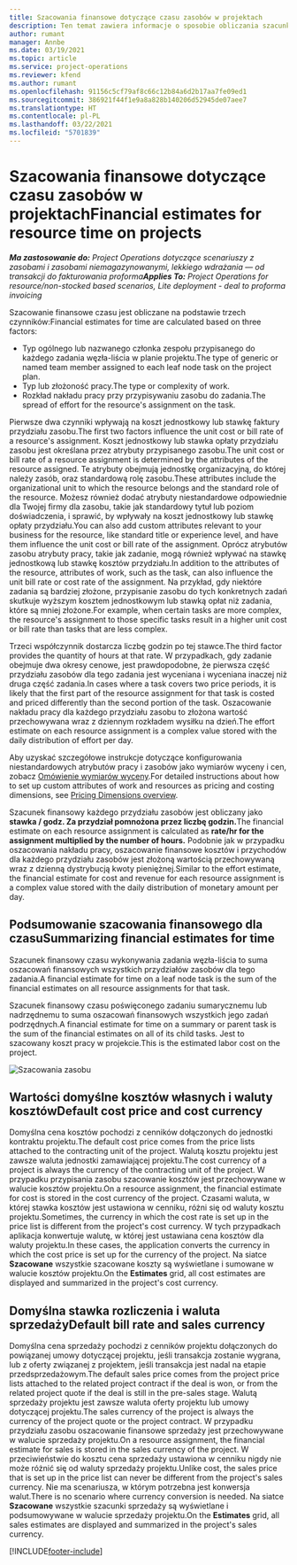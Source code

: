 ```yaml
---
title: Szacowania finansowe dotyczące czasu zasobów w projektach
description: Ten temat zawiera informacje o sposobie obliczania szacunków finansowych dotyczących czasu.
author: rumant
manager: Annbe
ms.date: 03/19/2021
ms.topic: article
ms.service: project-operations
ms.reviewer: kfend
ms.author: rumant
ms.openlocfilehash: 91156c5cf79af8c66c12b84a6d2b17aa7fe09ed1
ms.sourcegitcommit: 386921f44f1e9a8a828b140206d52945de07aee7
ms.translationtype: HT
ms.contentlocale: pl-PL
ms.lasthandoff: 03/22/2021
ms.locfileid: "5701839"
---
```

# <a name="financial-estimates-for-resource-time-on-projects"></a><span data-ttu-id="f016f-103">Szacowania finansowe dotyczące czasu zasobów w projektach</span><span class="sxs-lookup"><span data-stu-id="f016f-103">Financial estimates for resource time on projects</span></span>

<span data-ttu-id="f016f-104">_**Ma zastosowanie do:** Project Operations dotyczące scenariuszy z zasobami i zasobami niemagazynowanymi, lekkiego wdrażania — od transakcji do fakturowania proforma_</span><span class="sxs-lookup"><span data-stu-id="f016f-104">_**Applies To:** Project Operations for resource/non-stocked based scenarios, Lite deployment - deal to proforma invoicing_</span></span>

<span data-ttu-id="f016f-105">Szacowanie finansowe czasu jest obliczane na podstawie trzech czynników:</span><span class="sxs-lookup"><span data-stu-id="f016f-105">Financial estimates for time are calculated based on three factors:</span></span> 

- <span data-ttu-id="f016f-106">Typ ogólnego lub nazwanego członka zespołu przypisanego do każdego zadania węzła-liścia w planie projektu.</span><span class="sxs-lookup"><span data-stu-id="f016f-106">The type of generic or named team member assigned to each leaf node task on the project plan.</span></span> 
- <span data-ttu-id="f016f-107">Typ lub złożoność pracy.</span><span class="sxs-lookup"><span data-stu-id="f016f-107">The type or complexity of work.</span></span>
- <span data-ttu-id="f016f-108">Rozkład nakładu pracy przy przypisywaniu zasobu do zadania.</span><span class="sxs-lookup"><span data-stu-id="f016f-108">The spread of effort for the resource's assignment on the task.</span></span> 

<span data-ttu-id="f016f-109">Pierwsze dwa czynniki wpływają na koszt jednostkowy lub stawkę faktury przydziału zasobu.</span><span class="sxs-lookup"><span data-stu-id="f016f-109">The first two factors influence the unit cost or bill rate of a resource's assignment.</span></span> <span data-ttu-id="f016f-110">Koszt jednostkowy lub stawka opłaty przydziału zasobu jest określana przez atrybuty przypisanego zasobu.</span><span class="sxs-lookup"><span data-stu-id="f016f-110">The unit cost or bill rate of a resource assignment is determined by the attributes of the resource assigned.</span></span> <span data-ttu-id="f016f-111">Te atrybuty obejmują jednostkę organizacyjną, do której należy zasób, oraz standardową rolę zasobu.</span><span class="sxs-lookup"><span data-stu-id="f016f-111">These attributes include the organizational unit to which the resource belongs and the standard role of the resource.</span></span> <span data-ttu-id="f016f-112">Możesz również dodać atrybuty niestandardowe odpowiednie dla Twojej firmy dla zasobu, takie jak standardowy tytuł lub poziom doświadczenia, i sprawić, by wpływały na koszt jednostkowy lub stawkę opłaty przydziału.</span><span class="sxs-lookup"><span data-stu-id="f016f-112">You can also add custom attributes relevant to your business for the resource, like standard title or experience level, and have them influence the unit cost or bill rate of the assignment.</span></span>
<span data-ttu-id="f016f-113">Oprócz atrybutów zasobu atrybuty pracy, takie jak zadanie, mogą również wpływać na stawkę jednostkową lub stawkę kosztów przydziału.</span><span class="sxs-lookup"><span data-stu-id="f016f-113">In addition to the attributes of the resource, attributes of work, such as the task, can also influence the unit bill rate or cost rate of the assignment.</span></span> <span data-ttu-id="f016f-114">Na przykład, gdy niektóre zadania są bardziej złożone, przypisanie zasobu do tych konkretnych zadań skutkuje wyższym kosztem jednostkowym lub stawką opłat niż zadania, które są mniej złożone.</span><span class="sxs-lookup"><span data-stu-id="f016f-114">For example, when certain tasks are more complex, the resource's assignment to those specific tasks result in a higher unit cost or bill rate than tasks that are less complex.</span></span>   

<span data-ttu-id="f016f-115">Trzeci współczynnik dostarcza liczbę godzin po tej stawce.</span><span class="sxs-lookup"><span data-stu-id="f016f-115">The third factor provides the quantity of hours at that rate.</span></span> <span data-ttu-id="f016f-116">W przypadkach, gdy zadanie obejmuje dwa okresy cenowe, jest prawdopodobne, że pierwsza część przydziału zasobów dla tego zadania jest wyceniana i wyceniana inaczej niż druga część zadania.</span><span class="sxs-lookup"><span data-stu-id="f016f-116">In cases where a task covers two price periods, it is likely that the first part of the resource assignment for that task is costed and priced differently than the second portion of the task.</span></span> <span data-ttu-id="f016f-117">Oszacowanie nakładu pracy dla każdego przydziału zasobu to złożona wartość przechowywana wraz z dziennym rozkładem wysiłku na dzień.</span><span class="sxs-lookup"><span data-stu-id="f016f-117">The effort estimate on each resource assignment is a complex value stored with the daily distribution of effort per day.</span></span>

<span data-ttu-id="f016f-118">Aby uzyskać szczegółowe instrukcje dotyczące konfigurowania niestandardowych atrybutów pracy i zasobów jako wymiarów wyceny i cen, zobacz [Omówienie wymiarów wyceny](../pricing-costing/pricing-dimensions-overview.md).</span><span class="sxs-lookup"><span data-stu-id="f016f-118">For detailed instructions about how to set up custom attributes of work and resources as pricing and costing dimensions, see [Pricing Dimensions overview](../pricing-costing/pricing-dimensions-overview.md).</span></span>

<span data-ttu-id="f016f-119">Szacunek finansowy każdego przydziału zasobów jest obliczany jako **stawka / godz. Za przydział pomnożona przez liczbę godzin.**</span><span class="sxs-lookup"><span data-stu-id="f016f-119">The financial estimate on each resource assignment is calculated as **rate/hr for the assignment multiplied by the number of hours.**</span></span>  <span data-ttu-id="f016f-120">Podobnie jak w przypadku oszacowania nakładu pracy, oszacowanie finansowe kosztów i przychodów dla każdego przydziału zasobów jest złożoną wartością przechowywaną wraz z dzienną dystrybucją kwoty pieniężnej.</span><span class="sxs-lookup"><span data-stu-id="f016f-120">Similar to the effort estimate, the financial estimate for cost and revenue for each resource assignment is a complex value stored with the daily distribution of monetary amount per day.</span></span> 

## <a name="summarizing-financial-estimates-for-time"></a><span data-ttu-id="f016f-121">Podsumowanie szacowania finansowego dla czasu</span><span class="sxs-lookup"><span data-stu-id="f016f-121">Summarizing financial estimates for time</span></span>
<span data-ttu-id="f016f-122">Szacunek finansowy czasu wykonywania zadania węzła-liścia to suma oszacowań finansowych wszystkich przydziałów zasobów dla tego zadania.</span><span class="sxs-lookup"><span data-stu-id="f016f-122">A financial estimate for time on a leaf node task is the sum of the financial estimates on all resource assignments for that task.</span></span>

<span data-ttu-id="f016f-123">Szacunek finansowy czasu poświęconego zadaniu sumarycznemu lub nadrzędnemu to suma oszacowań finansowych wszystkich jego zadań podrzędnych.</span><span class="sxs-lookup"><span data-stu-id="f016f-123">A financial estimate for time on a summary or parent task is the sum of the financial estimates on all of its child tasks.</span></span> <span data-ttu-id="f016f-124">Jest to szacowany koszt pracy w projekcie.</span><span class="sxs-lookup"><span data-stu-id="f016f-124">This is the estimated labor cost on the project.</span></span> 

![Szacowania zasobu](./media/navigation12.png)

## <a name="default-cost-price-and-cost-currency"></a><span data-ttu-id="f016f-126">Wartości domyślne kosztów własnych i waluty kosztów</span><span class="sxs-lookup"><span data-stu-id="f016f-126">Default cost price and cost currency</span></span>

<span data-ttu-id="f016f-127">Domyślna cena kosztów pochodzi z cenników dołączonych do jednostki kontraktu projektu.</span><span class="sxs-lookup"><span data-stu-id="f016f-127">The default cost price comes from the price lists attached to the contracting unit of the project.</span></span> <span data-ttu-id="f016f-128">Walutą kosztu projektu jest zawsze waluta jednostki zamawiającej projektu.</span><span class="sxs-lookup"><span data-stu-id="f016f-128">The cost currency of a project is always the currency of the contracting unit of the project.</span></span> <span data-ttu-id="f016f-129">W przypadku przypisania zasobu szacowanie kosztów jest przechowywane w walucie kosztów projektu.</span><span class="sxs-lookup"><span data-stu-id="f016f-129">On a resource assignment, the financial estimate for cost is stored in the cost currency of the project.</span></span> <span data-ttu-id="f016f-130">Czasami waluta, w której stawka kosztów jest ustawiona w cenniku, różni się od waluty kosztu projektu.</span><span class="sxs-lookup"><span data-stu-id="f016f-130">Sometimes, the currency in which the cost rate is set up in the price list is different from the project's cost currency.</span></span> <span data-ttu-id="f016f-131">W tych przypadkach aplikacja konwertuje walutę, w której jest ustawiana cena kosztów dla waluty projektu.</span><span class="sxs-lookup"><span data-stu-id="f016f-131">In these cases, the application converts the currency in which the cost price is set up for the currency of the project.</span></span> <span data-ttu-id="f016f-132">Na siatce **Szacowane** wszystkie szacowane koszty są wyświetlane i sumowane w walucie kosztów projektu.</span><span class="sxs-lookup"><span data-stu-id="f016f-132">On the **Estimates** grid, all cost estimates are displayed and summarized in the project's cost currency.</span></span> 

## <a name="default-bill-rate-and-sales-currency"></a><span data-ttu-id="f016f-133">Domyślna stawka rozliczenia i waluta sprzedaży</span><span class="sxs-lookup"><span data-stu-id="f016f-133">Default bill rate and sales currency</span></span>

<span data-ttu-id="f016f-134">Domyślna cena sprzedaży pochodzi z cenników projektu dołączonych do powiązanej umowy dotyczącej projektu, jeśli transakcja zostanie wygrana, lub z oferty związanej z projektem, jeśli transakcja jest nadal na etapie przedsprzedażowym.</span><span class="sxs-lookup"><span data-stu-id="f016f-134">The default sales price comes from the project price lists attached to the related project contract if the deal is won, or from the related project quote if the deal is still in the pre-sales stage.</span></span> <span data-ttu-id="f016f-135">Walutą sprzedaży projektu jest zawsze waluta oferty projektu lub umowy dotyczącej projektu.</span><span class="sxs-lookup"><span data-stu-id="f016f-135">The sales currency of the project is always the currency of the project quote or the project contract.</span></span> <span data-ttu-id="f016f-136">W przypadku przydziału zasobu oszacowanie finansowe sprzedaży jest przechowywane w walucie sprzedaży projektu.</span><span class="sxs-lookup"><span data-stu-id="f016f-136">On a resource assignment, the financial estimate for sales is stored in the sales currency of the project.</span></span> <span data-ttu-id="f016f-137">W przeciwieństwie do kosztu cena sprzedaży ustawiona w cenniku nigdy nie może różnić się od waluty sprzedaży projektu.</span><span class="sxs-lookup"><span data-stu-id="f016f-137">Unlike cost, the sales price that is set up in the price list can never be different from the project's sales currency.</span></span> <span data-ttu-id="f016f-138">Nie ma scenariusza, w którym potrzebna jest konwersja walut.</span><span class="sxs-lookup"><span data-stu-id="f016f-138">There is no scenario where currency conversion is needed.</span></span> <span data-ttu-id="f016f-139">Na siatce **Szacowane** wszystkie szacunki sprzedaży są wyświetlane i podsumowywane w walucie sprzedaży projektu.</span><span class="sxs-lookup"><span data-stu-id="f016f-139">On the **Estimates** grid, all sales estimates are displayed and summarized in the project's sales currency.</span></span> 

[!INCLUDE[footer-include](../includes/footer-banner.md)]
